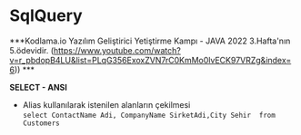 # SqlQuery

***Kodlama.io Yazılım Geliştirici Yetiştirme Kampı - JAVA 2022 3.Hafta'nın 5.ödevidir. (https://www.youtube.com/watch?v=r_pbdopB4LU&list=PLqG356ExoxZVN7rC0KmMo0lvECK97VRZg&index=6)) *** 

**SELECT - ANSI**

- Alias kullanılarak istenilen alanların çekilmesi <br>
`select ContactName Adi, CompanyName SirketAdi,City Sehir  from Customers`


